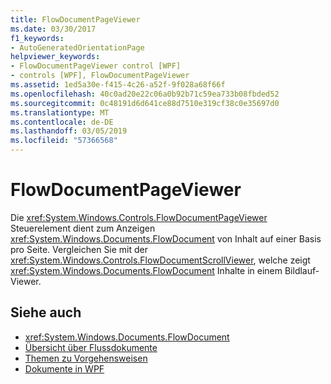 ```yaml
---
title: FlowDocumentPageViewer
ms.date: 03/30/2017
f1_keywords:
- AutoGeneratedOrientationPage
helpviewer_keywords:
- FlowDocumentPageViewer control [WPF]
- controls [WPF], FlowDocumentPageViewer
ms.assetid: 1ed5a30e-f415-4c26-a52f-9f028a68f66f
ms.openlocfilehash: 40c0ad20e22c06a0b92b71c59ea733b08fbded52
ms.sourcegitcommit: 0c48191d6d641ce88d7510e319cf38c0e35697d0
ms.translationtype: MT
ms.contentlocale: de-DE
ms.lasthandoff: 03/05/2019
ms.locfileid: "57366568"
---
```

# <a name="flowdocumentpageviewer"></a>FlowDocumentPageViewer
Die <xref:System.Windows.Controls.FlowDocumentPageViewer> Steuerelement dient zum Anzeigen <xref:System.Windows.Documents.FlowDocument> von Inhalt auf einer Basis pro Seite. Vergleichen Sie mit der <xref:System.Windows.Controls.FlowDocumentScrollViewer>, welche zeigt <xref:System.Windows.Documents.FlowDocument> Inhalte in einem Bildlauf-Viewer.  
  
## <a name="see-also"></a>Siehe auch
- <xref:System.Windows.Documents.FlowDocument>
- [Übersicht über Flussdokumente](../advanced/flow-document-overview.md)
- [Themen zu Vorgehensweisen](../advanced/flow-content-elements-how-to-topics.md)
- [Dokumente in WPF](../advanced/documents-in-wpf.md)

